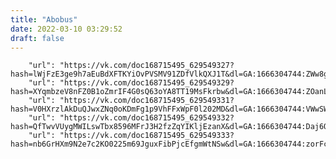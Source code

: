 ```yaml
---
title: "Abobus"
date: 2022-03-10 03:29:52
draft: false
---
```


        "url": "https://vk.com/doc168715495_629549327?hash=lWjFzE3ge9h7aEuBdXFTKYiOvPVSMV91ZDfVlkQXJ1T&dl=GA:1666304744:ZWw8g2AwW9I84wf2YDipICMz3KqCvF7nzj2L1FYOEYz&api=1&no_preview=1"
        "url": "https://vk.com/doc168715495_629549329?hash=XYqmbzeV8nFZ0B1oZmrIF4G0sQ63oYA8TT19MsFkrbw&dl=GA:1666304744:ZOanLr1NUGXpstIdBpY3QbALEB65MILBiXTOIXSqnas&api=1&no_preview=1"
        "url": "https://vk.com/doc168715495_629549331?hash=V0HXrzlAkDuQJwxZNq0oKDmFg1p9VhFFxWpF0l202MD&dl=GA:1666304744:VWwSWEBwcZyNojoZ75KI2NJMhnibnDgDWopzGvvlSn8&api=1&no_preview=1"
        "url": "https://vk.com/doc168715495_629549332?hash=QfTwvVUygMWILswTbx8596MFrJ3H2fzZqYIKljEzanX&dl=GA:1666304744:Daj6QoaKxW2LYhBq3qQDlXca8YR2pr2A9zsJfZ1ZqhP&api=1&no_preview=1"
        "url": "https://vk.com/doc168715495_629549333?hash=nb6GrHXm9N2e7c2KO0225m69JguxFibPjcEfgmWtNSw&dl=GA:1666304744:zorFc0QMgZPDXPX2HgMguxVvwlBIZVy8BTCk9nj5pK0&api=1&no_preview=1"

